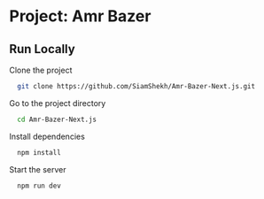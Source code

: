 
# Project: Amr Bazer


## Run Locally

Clone the project

```bash
  git clone https://github.com/SiamShekh/Amr-Bazer-Next.js.git
```

Go to the project directory

```bash
  cd Amr-Bazer-Next.js
```

Install dependencies

```bash
  npm install
```

Start the server

```bash
  npm run dev
```

